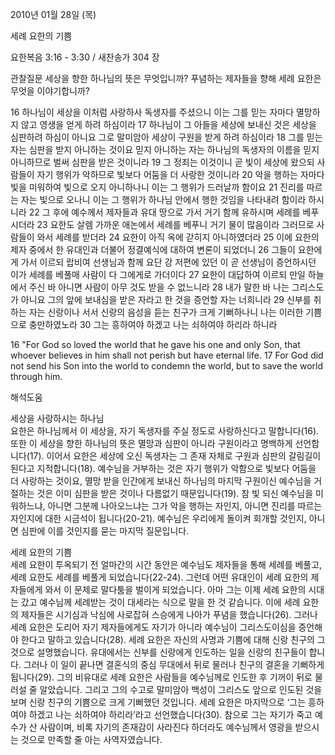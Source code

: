2010년 01월 28일 (목)

세례 요한의 기쁨



요한복음 3:16 - 3:30 / 새찬송가 304 장


관찰질문
세상을 향한 하나님의 뜻은 무엇입니까?
푸념하는 제자들을 향해 세례 요한은 무엇을 이야기합니까?

16 하나님이 세상을 이처럼 사랑하사 독생자를 주셨으니 이는 그를 믿는 자마다 멸망하지 않고 영생을 얻게 하려 하심이라 17 하나님이 그 아들을 세상에 보내신 것은 세상을 심판하려 하심이 아니요 그로 말미암아 세상이 구원을 받게 하려 하심이라 18 그를 믿는 자는 심판을 받지 아니하는 것이요 믿지 아니하는 자는 하나님의 독생자의 이름을 믿지 아니하므로 벌써 심판을 받은 것이니라 19 그 정죄는 이것이니 곧 빛이 세상에 왔으되 사람들이 자기 행위가 악하므로 빛보다 어둠을 더 사랑한 것이니라 20 악을 행하는 자마다 빛을 미워하여 빛으로 오지 아니하나니 이는 그 행위가 드러날까 함이요 
21 진리를 따르는 자는 빛으로 오나니 이는 그 행위가 하나님 안에서 행한 것임을 나타내려 함이라 하시니라 22 그 후에 예수께서 제자들과 유대 땅으로 가서 거기 함께 유하시며 세례를 베푸시더라 23 요한도 살렘 가까운 애논에서 세례를 베푸니 거기 물이 많음이라 그러므로 사람들이 와서 세례를 받더라 24 요한이 아직 옥에 갇히지 아니하였더라 25 이에 요한의 제자 중에서 한 유대인과 더불어 정결예식에 대하여 변론이 되었더니 
26 그들이 요한에게 가서 이르되 랍비여 선생님과 함께 요단 강 저편에 있던 이 곧 선생님이 증언하시던 이가 세례를 베풀매 사람이 다 그에게로 가더이다 27 요한이 대답하여 이르되 만일 하늘에서 주신 바 아니면 사람이 아무 것도 받을 수 없느니라 28 내가 말한 바 나는 그리스도가 아니요 그의 앞에 보내심을 받은 자라고 한 것을 증언할 자는 너희니라 29 신부를 취하는 자는 신랑이나 서서 신랑의 음성을 듣는 친구가 크게 기뻐하나니 나는 이러한 기쁨으로 충만하였노라 30 그는 흥하여야 하겠고 나는 쇠하여야 하리라 하니라 


16 "For God so loved the world that he gave his one and only Son, that whoever believes in him shall not perish but have eternal life. 17 For God did not send his Son into the world to condemn the world, but to save the world through him.

해석도움





세상을 사랑하시는 하나님  
요한은 하나님께서 이 세상을, 자기 독생자를 주실 정도로 사랑하신다고 말합니다(16). 또한 이 세상을 향한 하나님의 뜻은 멸망과 심판이 아니라 구원이라고 명백하게 선언합니다(17). 이어서 요한은 세상에 오신 독생자는 그 존재 자체로 구원과 심판의 갈림길이 된다고 지적합니다(18). 예수님을 거부하는 것은 자기 행위가 악함으로 빛보다 어둠을 더 사랑하는 것이요, 멸망 받을 인간에게 보내신 하나님의 마지막 구원이신 예수님을 거절하는 것은 이미 심판을 받은 것이나 다름없기 때문입니다(19). 참 빛 되신 예수님을 미워하느냐, 아니면 그분께 나아오느냐는 그가 악을 행하는 자인지, 아니면 진리를 따르는 자인지에 대한 시금석이 됩니다(20-21). 예수님은 우리에게 돌이켜 회개할 것인지, 아니면 심판에 이를 것인지를 묻는 마지막 질문입니다.

세례 요한의 기쁨  
세례 요한이 투옥되기 전 얼마간의 시간 동안은 예수님도 제자들을 통해 세례를 베풀고, 세례 요한도 세례를 베풀게 되었습니다(22-24). 그런데 어떤 유대인이 세례 요한의 제자들에게 와서 이 문제로 말다툼을 벌이게 되었습니다. 아마 그는 이제 세례 요한의 시대는 갔고 예수님께 세례받는 것이 대세라는 식으로 말을 한 것 같습니다. 이에 세례 요한의 제자들은 시기심과 낙심에 사로잡혀 스승에게 나아가 푸념을 했습니다(26). 그러나 세례 요한은 도리어 자기 제자들에게도 자기가 아니라 예수님이 그리스도이심을 증언해야 한다고 말하고 있습니다(28). 세례 요한은 자신의 사명과 기쁨에 대해 신랑 친구의 그것으로 설명했습니다. 유대에서는 신부를 신랑에게 인도하는 일을 신랑의 친구들이 합니다. 그러나 이 일이 끝나면 결혼식의 중심 무대에서 뒤로 물러나 친구의 결혼을 기뻐하게 됩니다(29). 그의 비유대로 세례 요한은 사람들을 예수님께로 인도한 후 기꺼이 뒤로 물러설 줄 알았습니다. 그리고 그의 수고로 말미암아 백성이 그리스도 앞으로 인도된 것을 보며 신랑 친구의 기쁨으로 크게 기뻐했던 것입니다. 세례 요한은 마지막으로 ‘그는 흥하여야 하겠고 나는 쇠하여야 하리라’라고 선언했습니다(30). 참으로 그는 자기가 죽고 예수가 산 사람이며, 비록 자기의 존재감이 사라진다 하더라도 예수님께서 영광을 받으시는 것으로 만족할 줄 아는 사역자였습니다.